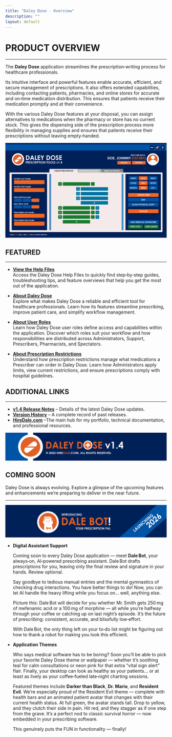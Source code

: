 ```yaml
---
title: "Daley Dose - Overview"
description: ""
layout: default
---
```


# **PRODUCT OVERVIEW**
---

The **Daley Dose** application streamlines the prescription‑writing process for healthcare professionals.

Its intuitive interface and powerful features enable accurate, efficient, and secure management of prescriptions. It also offers extended capabilities, including contacting patients, pharmacies, and online stores for accurate and on‑time medication distribution. This ensures that patients receive their medication promptly and at their convenience.

With the various Daley Dose features at your disposal, you can assign alternatives to medications when the pharmacy or store has no current stock. This gives the dispensing side of the prescription process more flexibility in managing supplies and ensures that patients receive their prescriptions without leaving empty‑handed.

![Daley Dose user interface screenshot](/assets/images/daley-dose-home-window-clean.png)

## **FEATURED**
---

- [**View the Help Files**](/daleydose/help-files)  
  Access the Daley Dose Help Files to quickly find step‑by‑step guides, troubleshooting tips, and feature overviews that help you get the most out of the application.

- [**About Daley Dose**](/daleydose/about-daley-dose)  
  Explore what makes Daley Dose a reliable and efficient tool for healthcare professionals. Learn how its features streamline prescribing, improve patient care, and simplify workflow management.

- [**About User Roles**](/daleydose/about-user-roles)  
  Learn how Daley Dose user roles define access and capabilities within the application. Discover which roles suit your workflow and how responsibilities are distributed across Administrators, Support, Prescribers, Pharmacists, and Spectators.

- [**About Prescription Restrictions**](/daleydose/about-prescription-restrictions)  
  Understand how prescription restrictions manage what medications a Prescriber can order in Daley Dose. Learn how Administrators apply limits, view current restrictions, and ensure prescriptions comply with hospital guidelines.

## **ADDITIONAL LINKS**
---

- [**v1.4 Release Notes**](/daleydose/release-notes-v1.4) – Details of the latest Daley Dose updates.
- [**Version History**](/daleydose/release-note-version-history) – A complete record of past releases.
- [**HireDale.com**](https://hiredale.github.io) –The main hub for my portfolio, technical documentation, and professional resources.

![Daley Dose banner](/assets/images/daley-dose-main-footer.png)

## **COMING SOON**

Daley Dose is always evolving. Explore a glimpse of the upcoming features and enhancements we’re preparing to deliver in the near future.

---
![Dale Bot](/assets/images/daley-dose-dale-bot.png)  

- **Digital Assistant Support**  

  Coming soon to every Daley Dose application — meet **Dale Bot**, your always‑on, AI‑powered prescribing assistant. Dale Bot drafts prescriptions for you, leaving only the final review and signature in your hands. Review optional.  

  Say goodbye to tedious manual entries and the mental gymnastics of checking drug interactions. You have better things to do! Now, you can let AI handle the heavy lifting while you focus on… well, anything else.  

  Picture this: Dale Bot will decide for you whether Mr. Smith gets 250 mg of mefenamic acid or a 100 mg of morphine — all while you’re halfway through your coffee or catching up on last night’s episode. It’s the future of prescribing: consistent, accurate, and blissfully low‑effort.  

  With Dale Bot, the only thing left on your to‑do list might be figuring out how to thank a robot for making you look this efficient.  

- **Application Themes**  

  Who says medical software has to be boring? Soon you’ll be able to pick your favorite Daley Dose theme or wallpaper — whether it’s soothing teal for calm consultations or neon pink for that extra “vital sign alert” flair. Finally, your desktop can look as healthy as your patients… or at least as lively as your coffee‑fueled late‑night charting sessions.  

  Featured themes include **Darker than Black**, **Dr. Mario**, and **Resident Evil**. We’re especially proud of the Resident Evil theme — complete with health bars and an animated patient avatar that changes with their current health status. At full green, the avatar stands tall. Drop to yellow, and they clutch their side in pain. Hit red, and they stagger as if one step from the grave. It’s a perfect nod to classic survival horror — now embedded in your prescribing software.  

  This genuinely puts the FUN in functionality — finally!
